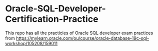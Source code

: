 # Oracle-SQL-Developer-Certification-Practice
This repo has all the practicies of Oracle SQL developer exam practices from https://mylearn.oracle.com/ou/course/oracle-database-19c-sql-workshop/105208/159011
